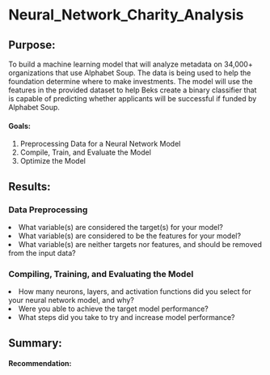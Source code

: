 # Neural_Network_Charity_Analysis

## Purpose: 
To build a machine learning model that will analyze metadata on 34,000+ organizations that use Alphabet Soup. The data is being used to help the foundation determine where to make investments. The model will use the features in the provided dataset to help Beks create a binary classifier that is capable of predicting whether applicants will be successful if funded by Alphabet Soup.

#### Goals:
<ol>
<li> Preprocessing Data for a Neural Network Model </li>
<li> Compile, Train, and Evaluate the Model </li>
<li> Optimize the Model </li>
</ol>

## Results:

### Data Preprocessing
<li> What variable(s) are considered the target(s) for your model? </li>

<li> What variable(s) are considered to be the features for your model? </li>

<li> What variable(s) are neither targets nor features, and should be removed from the input data? </li>

### Compiling, Training, and Evaluating the Model
<li>How many neurons, layers, and activation functions did you select for your neural network model, and why? </li>

<li>Were you able to achieve the target model performance? </li>

<li>What steps did you take to try and increase model performance? </li>

</ul>
  
## Summary: 

#### Recommendation:

  
  
